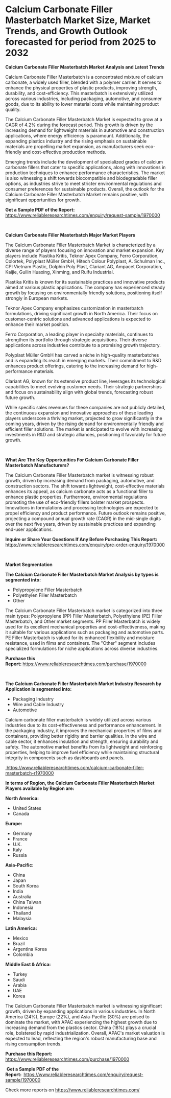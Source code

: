 <p><h1>Calcium Carbonate Filler Masterbatch Market Size, Market Trends, and Growth Outlook forecasted for period from 2025 to 2032</h1></p><p><strong>Calcium Carbonate Filler Masterbatch Market Analysis and Latest Trends</strong></p>
<p><p>Calcium Carbonate Filler Masterbatch is a concentrated mixture of calcium carbonate, a widely used filler, blended with a polymer carrier. It serves to enhance the physical properties of plastic products, improving strength, durability, and cost-efficiency. This masterbatch is extensively utilized across various industries, including packaging, automotive, and consumer goods, due to its ability to lower material costs while maintaining product quality.</p><p>The Calcium Carbonate Filler Masterbatch Market is expected to grow at a CAGR of 4.2% during the forecast period. This growth is driven by the increasing demand for lightweight materials in automotive and construction applications, where energy efficiency is paramount. Additionally, the expanding plastics industry and the rising emphasis on sustainable materials are propelling market expansion, as manufacturers seek eco-friendly and cost-effective production methods.</p><p>Emerging trends include the development of specialized grades of calcium carbonate fillers that cater to specific applications, along with innovations in production techniques to enhance performance characteristics. The market is also witnessing a shift towards biocompatible and biodegradable filler options, as industries strive to meet stricter environmental regulations and consumer preferences for sustainable products. Overall, the outlook for the Calcium Carbonate Filler Masterbatch Market remains positive, with significant opportunities for growth.</p></p>
<p><strong>Get a Sample PDF of the Report:&nbsp;</strong> <a href="https://www.reliableresearchtimes.com/enquiry/request-sample/1970000?utm_campaign=2269&utm_medium=2&utm_source=Github&utm_content=ia&utm_term=31032025&utm_id=calcium-carbonate-filler-masterbatch">https://www.reliableresearchtimes.com/enquiry/request-sample/1970000</a></p>
<p>&nbsp;</p>
<p><strong>Calcium Carbonate Filler Masterbatch Major Market Players</strong></p>
<p><p>The Calcium Carbonate Filler Masterbatch Market is characterized by a diverse range of players focusing on innovation and market expansion. Key players include Plastika Kritis, Teknor Apex Company, Ferro Corporation, Colortek, Polyplast Müller GmbH, Hitech Colour Polyplast, A. Schulman Inc., CPI Vietnam Plastic, Dolphin Poly Plast, Clariant AG, Ampacet Corporation, Kaijie, Guilin Huaxing, Xinming, and Ruifu Industrial.</p><p>Plastika Kritis is known for its sustainable practices and innovative products aimed at various plastic applications. The company has experienced steady growth by focusing on environmentally friendly solutions, positioning itself strongly in European markets.</p><p>Teknor Apex Company emphasizes customization in masterbatch formulations, driving significant growth in North America. Their focus on customer-centric solutions and advanced applications is expected to enhance their market position.</p><p>Ferro Corporation, a leading player in specialty materials, continues to strengthen its portfolio through strategic acquisitions. Their diverse applications across industries contribute to a promising growth trajectory.</p><p>Polyplast Müller GmbH has carved a niche in high-quality masterbatches and is expanding its reach in emerging markets. Their commitment to R&D enhances product offerings, catering to the increasing demand for high-performance materials.</p><p>Clariant AG, known for its extensive product line, leverages its technological capabilities to meet evolving customer needs. Their strategic partnerships and focus on sustainability align with global trends, forecasting robust future growth.</p><p>While specific sales revenues for these companies are not publicly detailed, the continuous expansion and innovative approaches of these leading players underscore a thriving market, projected to grow significantly in the coming years, driven by the rising demand for environmentally friendly and efficient filler solutions. The market is anticipated to evolve with increasing investments in R&D and strategic alliances, positioning it favorably for future growth.</p></p>
<p>&nbsp;</p>
<p><strong>What Are The Key Opportunities For Calcium Carbonate Filler Masterbatch Manufacturers?</strong></p>
<p><p>The Calcium Carbonate Filler Masterbatch market is witnessing robust growth, driven by increasing demand from packaging, automotive, and construction sectors. The shift towards lightweight, cost-effective materials enhances its appeal, as calcium carbonate acts as a functional filler to enhance plastic properties. Furthermore, environmental regulations promoting the use of eco-friendly fillers bolster market prospects. Innovations in formulations and processing technologies are expected to propel efficiency and product performance. Future outlook remains positive, projecting a compound annual growth rate (CAGR) in the mid-single digits over the next five years, driven by sustainable practices and expanding end-user applications.</p></p>
<p><strong>Inquire or Share Your Questions If Any Before Purchasing This Report:</strong> <a href="https://www.reliableresearchtimes.com/enquiry/pre-order-enquiry/1970000?utm_campaign=2269&utm_medium=2&utm_source=Github&utm_content=ia&utm_term=31032025&utm_id=calcium-carbonate-filler-masterbatch">https://www.reliableresearchtimes.com/enquiry/pre-order-enquiry/1970000</a></p>
<p>&nbsp;</p>
<p><strong>Market Segmentation</strong></p>
<p><strong>The Calcium Carbonate Filler Masterbatch Market Analysis by types is segmented into:</strong></p>
<p><ul><li>Polypropylene Filler Masterbatch</li><li>Polyethylen Filler Masterbatch</li><li>Other</li></ul></p>
<p><p>The Calcium Carbonate Filler Masterbatch market is categorized into three main types: Polypropylene (PP) Filler Masterbatch, Polyethylene (PE) Filler Masterbatch, and Other market segments. PP Filler Masterbatch is widely used for its excellent mechanical properties and cost-effectiveness, making it suitable for various applications such as packaging and automotive parts. PE Filler Masterbatch is valued for its enhanced flexibility and moisture resistance, used in films and containers. The "Other" segment includes specialized formulations for niche applications across diverse industries.</p></p>
<p><strong>Purchase this Report:&nbsp;</strong><a href="https://www.reliableresearchtimes.com/purchase/1970000?utm_campaign=2269&utm_medium=2&utm_source=Github&utm_content=ia&utm_term=31032025&utm_id=calcium-carbonate-filler-masterbatch">https://www.reliableresearchtimes.com/purchase/1970000</a></p>
<p>&nbsp;</p>
<p><strong>The Calcium Carbonate Filler Masterbatch Market Industry Research by Application is segmented into:</strong></p>
<p><ul><li>Packaging Industry</li><li>Wire and Cable Industry</li><li>Automotive</li></ul></p>
<p><p>Calcium carbonate filler masterbatch is widely utilized across various industries due to its cost-effectiveness and performance enhancement. In the packaging industry, it improves the mechanical properties of films and containers, providing better rigidity and barrier qualities. In the wire and cable sector, it enhances insulation and strength, ensuring durability and safety. The automotive market benefits from its lightweight and reinforcing properties, helping to improve fuel efficiency while maintaining structural integrity in components such as dashboards and panels.</p></p>
<p><a href="https://www.reliableresearchtimes.com/calcium-carbonate-filler-masterbatch-r1970000?utm_campaign=2269&utm_medium=2&utm_source=Github&utm_content=ia&utm_term=31032025&utm_id=calcium-carbonate-filler-masterbatch">&nbsp;https://www.reliableresearchtimes.com/calcium-carbonate-filler-masterbatch-r1970000</a></p>
<p><strong>In terms of Region, the Calcium Carbonate Filler Masterbatch Market Players available by Region are:</strong></p>
<p>
    <p> <strong> North America: </strong>
        <ul>
            <li>United States</li>
            <li>Canada</li>
        </ul>
        </p> 
    <p> <strong> Europe: </strong>
        <ul>
            <li>Germany</li>
            <li>France</li>
            <li>U.K.</li>
            <li>Italy</li>
            <li>Russia</li>
        </ul>
        </p> 
    <p> <strong> Asia-Pacific: </strong>
        <ul>
            <li>China</li>
            <li>Japan</li>
            <li>South Korea</li>
            <li>India</li>
            <li>Australia</li>
            <li>China Taiwan</li>
            <li>Indonesia</li>
            <li>Thailand</li>
            <li>Malaysia</li>
        </ul>
        </p> 
    <p> <strong> Latin America: </strong>
        <ul>
            <li>Mexico</li>
            <li>Brazil</li>
            <li>Argentina Korea</li>
            <li>Colombia</li>
        </ul>
        </p> 
    <p> <strong> Middle East & Africa: </strong>
        <ul>
            <li>Turkey</li>
            <li>Saudi</li>
            <li>Arabia</li>
            <li>UAE</li>
            <li>Korea</li>
        </ul>
    </p>
    </p>
<p><p>The Calcium Carbonate Filler Masterbatch market is witnessing significant growth, driven by expanding applications in various industries. In North America (24%), Europe (22%), and Asia-Pacific (30%) are poised to dominate the market, with APAC experiencing the highest growth due to increasing demand from the plastics sector. China (18%) plays a crucial role, bolstered by rapid industrialization. Overall, APAC's market valuation is expected to lead, reflecting the region's robust manufacturing base and rising consumption trends.</p></p>
<p><strong>Purchase this Report: </strong><a href="https://www.reliableresearchtimes.com/purchase/1970000?utm_campaign=2269&utm_medium=2&utm_source=Github&utm_content=ia&utm_term=31032025&utm_id=calcium-carbonate-filler-masterbatch">https://www.reliableresearchtimes.com/purchase/1970000</a></p>
<p>&nbsp;<strong>Get a Sample PDF of the Report:&nbsp;&nbsp;</strong><a href="https://www.reliableresearchtimes.com/enquiry/request-sample/1970000?utm_campaign=2269&utm_medium=2&utm_source=Github&utm_content=ia&utm_term=31032025&utm_id=calcium-carbonate-filler-masterbatch">https://www.reliableresearchtimes.com/enquiry/request-sample/1970000</a></p>
<p><strong></strong></p>
<p>Check more reports on <a href="https://www.reliableresearchtimes.com/?utm_campaign=2269&utm_medium=2&utm_source=Github&utm_content=ia&utm_term=31032025&utm_id=calcium-carbonate-filler-masterbatch">https://www.reliableresearchtimes.com/</a></p>